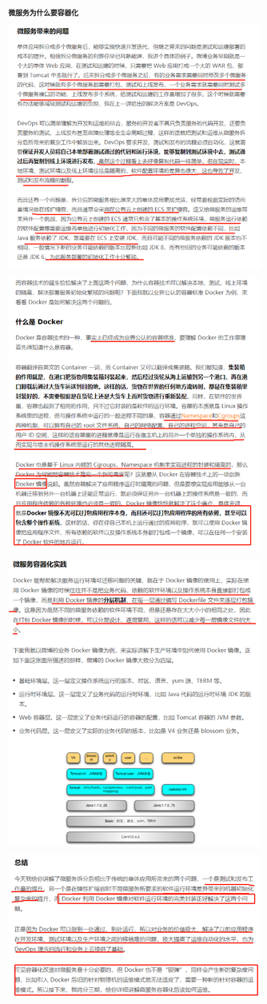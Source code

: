 **微服务为什么要容器化**

![enter description here](./images/1557391101047.png)

![enter description here](./images/1557391347076.png)

![enter description here](./images/1557392026806.png)

![enter description here](./images/1557392092831.png)